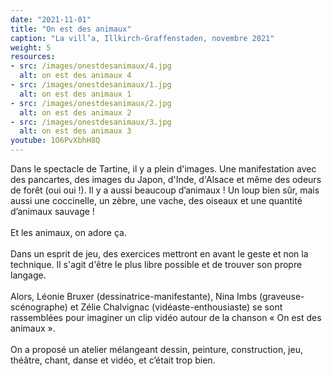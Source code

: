 ```yaml
---
date: "2021-11-01"
title: "On est des animaux"
caption: "La vill’a, Illkirch-Graffenstaden, novembre 2021"
weight: 5
resources:
- src: /images/onestdesanimaux/4.jpg
  alt: on est des animaux 4
- src: /images/onestdesanimaux/1.jpg
  alt: on est des animaux 1
- src: /images/onestdesanimaux/2.jpg
  alt: on est des animaux 2
- src: /images/onestdesanimaux/3.jpg
  alt: on est des animaux 3
youtube: 1O6PvXbhH8Q
---
```

<p class="text">
    Dans le spectacle de Tartine, il y a plein d'images. Une manifestation avec des pancartes, des images du Japon, d'Inde, d'Alsace et même des odeurs de forêt (oui oui !). Il y a aussi beaucoup d’animaux ! Un loup bien sûr, mais aussi une coccinelle, un zèbre, une vache, des oiseaux et une quantité d’animaux sauvage !
    <br/><br/>
    Et les animaux, on adore ça.
    <br/><br/>
    Dans un esprit de jeu, des exercices mettront en avant le geste et non la technique. Il s'agit d'être le plus libre possible et de trouver son propre langage.
    <br/><br/>
    Alors, Léonie Bruxer (dessinatrice-manifestante), Nina Imbs (graveuse-scénographe) et Zélie Chalvignac (vidéaste-enthousiaste) se sont rassemblées pour imaginer un clip vidéo autour de la chanson « On est des animaux ».
    <br/><br/>
    On a proposé un atelier mélangeant dessin, peinture, construction, jeu, théâtre, chant, danse et vidéo, et c’était trop bien.
</p>
